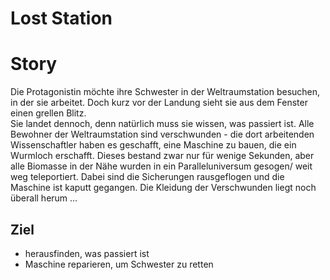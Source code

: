 # Lost Station

# Story

Die Protagonistin möchte ihre Schwester in der Weltraumstation besuchen, in der sie arbeitet. Doch kurz vor der Landung sieht sie aus dem Fenster einen grellen Blitz.  
Sie landet dennoch, denn natürlich muss sie wissen, was passiert ist.
Alle Bewohner der Weltraumstation sind verschwunden - die dort arbeitenden Wissenschaftler haben es geschafft, eine Maschine zu bauen, die ein Wurmloch erschafft. Dieses bestand zwar nur für wenige Sekunden, aber alle Biomasse in der Nähe wurden in ein Paralleluniversum gesogen/ weit weg teleportiert. Dabei sind die Sicherungen rausgeflogen und die Maschine ist kaputt gegangen. Die Kleidung der Verschwunden liegt noch überall herum … 


## Ziel

* herausfinden, was passiert ist
* Maschine reparieren, um Schwester zu retten
